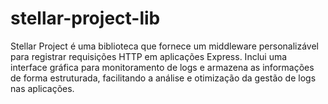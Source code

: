 # stellar-project-lib
Stellar Project é uma biblioteca que fornece um middleware personalizável para registrar requisições HTTP em aplicações Express. Inclui uma interface gráfica para monitoramento de logs e armazena as informações de forma estruturada, facilitando a análise e otimização da gestão de logs nas aplicações.